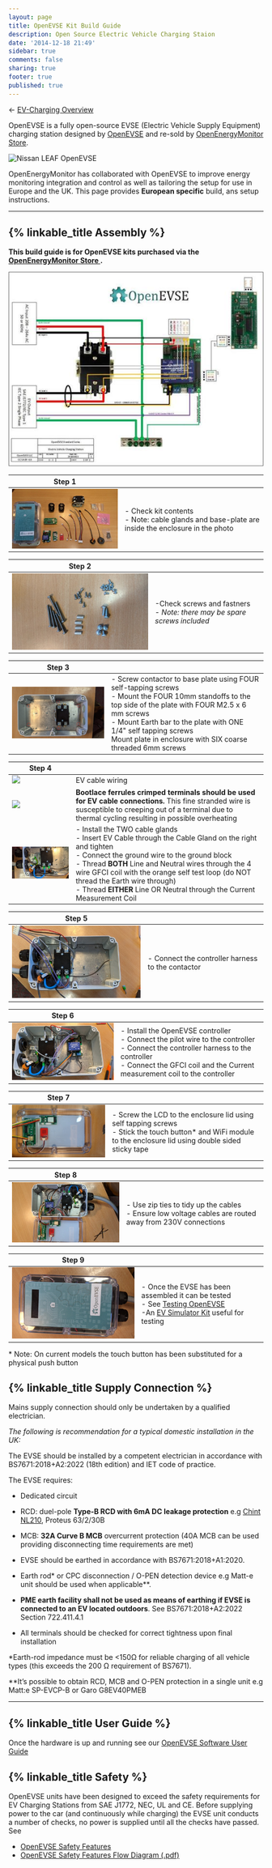 ```yaml
---
layout: page
title: OpenEVSE Kit Build Guide
description: Open Source Electric Vehicle Charging Staion
date: '2014-12-18 21:49'
sidebar: true
comments: false
sharing: true
footer: true
published: true
---
```


<p>&larr; <a href="/integrations/ev-charging/">EV-Charging Overview</a></p>

OpenEVSE is a fully open-source EVSE (Electric Vehicle Supply Equipment) charging station designed by [OpenEVSE](http://openevse.com) and re-sold by [OpenEnergyMonitor Store](https://openenergymonitor.com/openevse-wifi-emoncms-ev-charging-station-kit/?ctk=cf86cd83-ac4d-4f18-a852-0b8fa1eb427a).

![Nissan LEAF OpenEVSE](/images/integrations/openevse-banner.png)

OpenEnergyMonitor has collaborated with OpenEVSE to improve energy monitoring integration and control as well as tailoring the setup for use in Europe and the UK. This page provides **European specific** build, ans setup instructions.


***

## {% linkable_title Assembly %}

**This build guide is for OpenEVSE kits purchased via the [OpenEnergyMonitor Store ](https://shop.openenergymonitor.com/evse/).**

[![](/images/integrations/ev-charging/evse-build/evse-build-0-thumb.png.jpg)](/images/integrations/ev-charging/evse-build/evse-build-0.png.jpg)

| Step 1   |  |
| -------- | ----------- |
|[![](/images/integrations/ev-charging/evse-build/evse-build-1-thumb.png.jpg)](/images/integrations/ev-charging/evse-build/evse-build-1.png.jpg) |- Check kit contents<br>- Note: cable glands and base-plate are inside the enclosure in the photo  |

| Step 2   |  |
| -------- | ----------- |
|[![](/images/integrations/ev-charging/evse-build/evse-build-2-thumb.png.jpg)](/images/integrations/ev-charging/evse-build/evse-build-2.png.jpg) | -Check screws and fastners<br>- *Note: there may be spare screws included* |




| Step 3   |  |
| -------- | ----------- |
|[![](/images/integrations/ev-charging/evse-build/evse-build-3-thumb.png.jpg)](/images/integrations/ev-charging/evse-build/evse-build-3.png.jpg) |- Screw contactor to base plate using FOUR self-tapping screws<br>- Mount the FOUR 10mm standoffs to the top side of the plate with FOUR M2.5 x 6 mm screws<br>- Mount Earth bar to the plate with ONE 1/4" self tapping screws<br>Mount plate in enclosure with SIX coarse threaded 6mm screws  |



| Step 4   |  |
| -------- | ----------- |
|[![](/images/integrations/oem-ev-cable-wire.jpg)](/images/integrations/oem-ev-cable-wire.jpg)| EV cable wiring |
|[![](/images/integrations/crimped-evse-wire.png)](/images/integrations/crimped-evse-wire.png)| **Bootlace ferrules crimped terminals should be used for EV cable connections.** This fine stranded wire is susceptible to creeping out of a terminal due to thermal cycling resulting in possible overheating |
|[![](/images/integrations/ev-charging/evse-build/evse-build-4-thumb.png.jpg)](/images/integrations/ev-charging/evse-build/evse-build-4.png.jpg) |- Install the TWO cable glands<br>- Insert EV Cable through the Cable Gland on the right and tighten<br>- Connect the ground wire to the ground block<br>- Thread **BOTH** Line and Neutral wires through the 4 wire GFCI coil with the orange self test loop (do NOT thread the Earth wire through)<br>- Thread **EITHER** Line OR Neutral through the Current Measurement Coil |


| Step 5   |  |
| -------- | ----------- |
|[![](/images/integrations/ev-charging/evse-build/evse-build-5-thumb.png.jpg)](/images/integrations/ev-charging/evse-build/evse-build-5.png.jpg) |- Connect the controller harness to the contactor  |

| Step 6   |  |
| -------- | ----------- |
|[![](/images/integrations/ev-charging/evse-build/evse-build-6-thumb.png.jpg)](/images/integrations/ev-charging/evse-build/evse-build-6.png.jpg) |- Install the OpenEVSE controller<br>- Connect the pilot wire to the controller<br>- Connect the controller harness to the controller<br>- Connect the GFCI coil and the Current measurement coil to the controller  |

| Step 7   |  |
| -------- | ----------- |
|[![](/images/integrations/ev-charging/evse-build/evse-build-7-thumb.png.jpg)](/images/integrations/ev-charging/evse-build/evse-build-7.png.jpg) |- Screw the LCD to the enclosure lid using self tapping screws<br>- Stick the touch button\* and WiFi module to the enclosure lid using double sided sticky tape  |

| Step 8   |  |
| -------- | ----------- |
|[![](/images/integrations/ev-charging/evse-build/evse-build-8-thumb.png.jpg)](/images/integrations/ev-charging/evse-build/evse-build-8.png.jpg) |- Use zip ties to tidy up the cables<br>- Ensure low voltage cables are routed away from 230V connections  |

| Step 9   |  |
| -------- | ----------- |
|[![](/images/integrations/ev-charging/evse-build/evse-build-9-thumb.png.jpg)](/images/integrations/ev-charging/evse-build/evse-build-9.png.jpg) |- Once the EVSE has been assembled it can be tested<br>- See [Testing OpenEVSE](https://openevse.dozuki.com/Guide/Testing+Basic+and+Advanced/12)<br>-An [EV Simulator Kit](https://shop.openenergymonitor.com/ev-simulator-kit/) useful for testing  |

\* Note: On current models the touch button has been substituted for a physical push button


## {% linkable_title Supply Connection %}

<p class='note warning'>
Mains supply connection should only be undertaken by a qualified electrician.
</p>

*The following is recommendation for a typical domestic installation in the UK:*

The EVSE should be installed by a competent electrician in accordance with BS7671:2018+A2:2022 (18th edition) and IET code of practice.

The EVSE requires:
 
- Dedicated circuit 
- RCD: duel-pole **Type-B RCD with 6mA DC leakage protection** e.g [Chint NL210](https://shop.openenergymonitor.com/type-b-rcd-1p-n-chint-nl210-63-263-30/
), Proteus 63/2/30B 
      
- MCB: **32A Curve B MCB** overcurrent protection (40A MCB can be used providing disconnecting time requirements are met) 
  
- EVSE should be earthed in accordance with BS7671:2018+A1:2020. 
- Earth rod* or CPC disconnection / O-PEN detection device e.g Matt-e unit should be used when applicable**. 
- **PME earth facility shall not be used as means of earthing if EVSE is connected to an EV located outdoors**. See BS7671:2018+A2:2022 Section 722.411.4.1
  
- All terminals should be checked for correct tightness upon final installation

*Earth-rod impedance must be <150Ω for reliable charging of all vehicle types (this exceeds the 200 Ω requirement of BS7671).

**It’s possible to obtain RCD, MCB and O-PEN protection in a single unit e.g Matt:e SP-EVCP-B or Garo G8EV40PMEB

***



## {% linkable_title User Guide %}

Once the hardware is up and running see our [OpenEVSE Software User Guide](https://guide.openenergymonitor.org/integrations/evse-setup/)

## {% linkable_title Safety %}

OpenEVSE units have been designed to exceed the safety requirements for EV Charging Stations from SAE J1772, NEC, UL and CE. Before supplying power to the car (and continuously while charging) the EVSE unit conducts a number of checks, no power is supplied until all the checks have passed. See

- [OpenEVSE Safety Features](https://openev.freshdesk.com/support/solutions/articles/6000113537-openevse-safety-features)
- [OpenEVSE Safety Features Flow Diagram (.pdf)](/images/integrations/OpenEVSE_flowchart.pdf)
